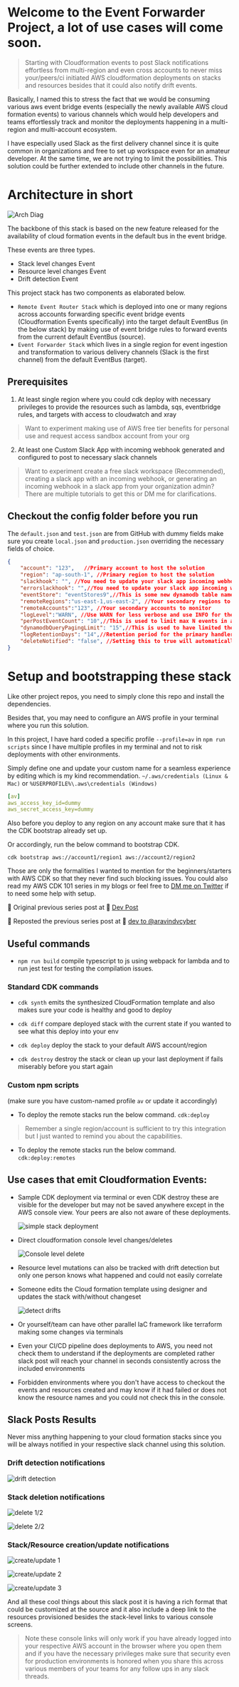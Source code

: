 # Welcome to the Event Forwarder Project, a lot of use cases will come soon.

> Starting with Cloudformation events to post Slack notifications effortless from multi-region and even cross accounts to never miss your/peers/ci initiated AWS cloudformation deployments on stacks and resources besides that it could also notify drift events.

Basically, I named this to stress the fact that we would be consuming various aws event bridge events (especially the newly available AWS cloud formation events) to various channels which would help developers and teams effortlessly track and monitor the deployments happening in a multi-region and multi-account ecosystem.

I have especially used Slack as the first delivery channel since it is quite common in organizations and free to set up workspace even for an amateur developer. At the same time, we are not trying to limit the possibilities. This solution could be further extended to include other channels in the future.

# Architecture in short

![Arch Diag](https://dev-to-uploads.s3.amazonaws.com/uploads/articles/knj8d49e7yc8onsbbfxt.jpeg)

The backbone of this stack is based on the new feature released for the availability of cloud formation events in the default bus in the event bridge.

These events are three types.

* Stack level changes Event
* Resource level changes Event
* Drift detection Event

This project stack has two components as elaborated below.

* `Remote Event Router Stack` which is deployed into one or many regions across accounts forwarding specific event bridge events (Cloudformation Events specifically) into the target default EventBus (in the below stack) by making use of event bridge rules to forward events from the current default EventBus (source).
* `Event Forwarder Stack` which lives in a single region for event ingestion and transformation to various delivery channels (Slack is the first channel) from the default EventBus (target).

## Prerequisites

1) At least single region where you could cdk deploy with necessary privileges to provide the resources such as lambda, sqs, eventbridge rules, and targets with access to cloudwatch and xray

>Want to experiment making use of AWS free tier benefits for personal use and request access sandbox account from your org

2) At least one Custom Slack App with incoming webhook generated and configured to post to necessary slack channels

>Want to experiment create a free slack workspace (Recommended), creating a slack app with an incoming webhook, or generating an incoming webhook in a slack app from your organization admin? There are multiple tutorials to get this or DM me for clarifications.

## Checkout the config folder before you run

The `default.json` and `test.json` are from GitHub with dummy fields make sure you create `local.json` and `production.json` overriding the necessary fields of choice.

```json
{
    "account": "123",   //Primary account to host the solution
    "region": "ap-south-1", //Primary region to host the solution
    "slackhook": "", //You need to update your slack app incoming webhook as the primary delivery channel for your users
    "errorslackhook": "",//You need to update your slack app incoming webhook as the error delivery channel to notify this stack maintainers in your environment to get the errors as and when they happen and need to dive into cloudwatch logs to figure out most of the issues.
    "eventStore": "eventStores9",//This is some new dynamodb table name of your choice
    "remoteRegions":"us-east-1,us-east-2", //Your secondary regions to monitor
    "remoteAccounts":"123", //Your secondary accounts to monitor
    "logLevel":"WARN", //Use WARN for less verbose and use INFO for the verbose cloudwatch logs for the main processor handler
    "perPostEventCount": "10",//This is used to limit max N events in a single slack post, this is mainly to make sure we don't hit limit on a single slack post
    "dynamodbQueryPagingLimit": "15",//This is used to have limited the read units on a single API call to not throttle your dynamodb if you are using provisioned RCU.
    "logRetentionDays": "14",//Retention period for the primary handler cloudwatch logs
    "deleteNotified": "false", //Setting this to true will automatically delete data from dynamoDb once the event are notified. But I highly recommend you to have this false to understand the data which gets generated, which could help you with other integrations or possibilities in this monitoring
}
```

# Setup and bootstrapping these stack

Like other project repos, you need to simply clone this repo and install the dependencies.

Besides that, you may need to configure an AWS profile in your terminal where you run this solution.

In this project, I have hard coded a specific profile `--profile=av` in `npm run scripts` since I have multiple profiles in my terminal and not to risk deployments with other environments.

Simply define one and update your custom name for a seamless experience by editing which is my kind recommendation.
`~/.aws/credentials (Linux & Mac)` or `%USERPROFILE%\.aws\credentials (Windows)`

```yaml
[av]
aws_access_key_id=dummy
aws_secret_access_key=dummy
```

Also before you deploy to any region on any account make sure that it has the CDK bootstrap already set up.

Or accordingly, run the below command to bootstrap CDK.

`cdk bootstrap aws://account1/region1 aws://account2/region2 `

Those are only the formalities I wanted to mention for the beginners/starters with AWS CDK so that they never find such blocking issues. You could also read my AWS CDK 101 series in my blogs or feel free to [DM me on Twitter](https://twitter.com/Aravind_V7) if to need some help with setup.

🔁 Original previous series post at 🔗 [Dev Post](https://devpost.hashnode.dev/aws-cdk-101-typescript)

🔁 Reposted the previous series post at 🔗 [dev to @aravindvcyber](https://dev.to/aravindvcyber/series/17111)

## Useful commands

* `npm run build`   compile typescript to js using webpack for lambda and to run jest test for testing the compilation issues.

### Standard CDK commands
  
* `cdk synth`       emits the synthesized CloudFormation template and also makes sure your code is healthy and good to deploy

* `cdk diff`        compare deployed stack with the current state if you wanted to see what this deploy into your env

* `cdk deploy`      deploy the stack to your default AWS account/region

* `cdk destroy`     destroy the stack or clean up your last deployment if fails miserably before you start again

### Custom npm scripts

(make sure you have custom-named profile `av` or update it accordingly)

* To deploy the remote stacks run the below command.
  `cdk:deploy`

> Remember a single region/account is sufficient to try this integration but I just wanted to remind you about the capabilities.
* To deploy the remote stacks run the below command.
  `cdk:deploy:remotes`

## Use cases that emit Cloudformation Events:

* Sample CDK deployment via terminal or even CDK destroy these are visible for the developer but may not be saved anywhere except in the AWS console view. Your peers are also not aware of these deployments.

  ![simple stack deployment](https://dev-to-uploads.s3.amazonaws.com/uploads/articles/j7017a2xvep214r6doo0.png)

* Direct cloudformation console level changes/deletes

  ![Console level delete](https://dev-to-uploads.s3.amazonaws.com/uploads/articles/yxa0l9jc0pwazuirz7o9.png)

* Resource level mutations can also be tracked with drift detection but only one person knows what happened and could not easily correlate

* Someone edits the Cloud formation template using designer and updates the stack with/without changeset

  ![detect drifts](https://dev-to-uploads.s3.amazonaws.com/uploads/articles/7p6wzit4mi33ms3hfnu4.png)

* Or yourself/team can have other parallel IaC framework like terraform making some changes via terminals

* Even your CI/CD pipeline does deployments to AWS, you need not check them to understand if the deployments are completed rather slack post will reach your channel in seconds consistently across the included environments

* Forbidden environments where you don't have access to checkout the events and resources created and may know if it had failed or does not know the resource names and you could not check this in the console.

## Slack Posts Results

Never miss anything happening to your cloud formation stacks since you will be always notified in your respective slack channel using this solution.

### Drift detection notifications

![drift detection](https://dev-to-uploads.s3.amazonaws.com/uploads/articles/lqvwtozp4obo3qwfaaxw.png)

### Stack deletion notifications

![delete 1/2](https://dev-to-uploads.s3.amazonaws.com/uploads/articles/l85lcwuve6mn7b3nbmik.png)

![delete 2/2](https://dev-to-uploads.s3.amazonaws.com/uploads/articles/28ecbpodmvp0pqj95ip4.png)

### Stack/Resource creation/update notifications

![create/update 1 ](https://dev-to-uploads.s3.amazonaws.com/uploads/articles/tp0927awhq1yyasb5mit.png)

![create/update 2 ](https://dev-to-uploads.s3.amazonaws.com/uploads/articles/sxpjp15lq2sz82e3358x.png)

![create/update 3](https://dev-to-uploads.s3.amazonaws.com/uploads/articles/cdggdp9wvpr28wjnx5t9.png)

And all these cool things about this slack post it is having a rich format that could be customized at the source and it also include a deep link to the resources provisioned besides the stack-level links to various console screens.

> Note these console links will only work if you have already logged into your respective AWS account in the browser where you open them and if you have the necessary privileges make sure that security even for production environments is honored when you share this across various members of your teams for any follow ups in any slack threads.